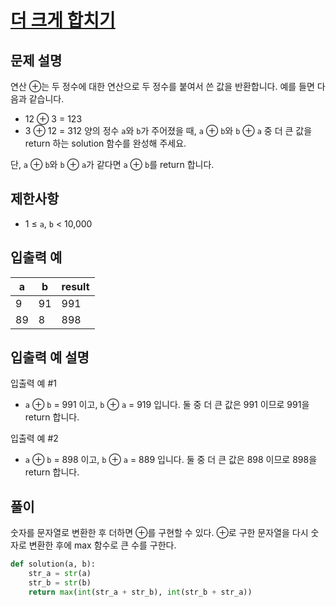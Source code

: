 # [더 크게 합치기][1]

## 문제 설명

연산 ⊕는 두 정수에 대한 연산으로 두 정수를 붙여서 쓴 값을 반환합니다. 예를 들면 다음과 같습니다.

- 12 ⊕ 3 = 123
- 3 ⊕ 12 = 312
  양의 정수 `a`와 `b`가 주어졌을 때, `a` ⊕ `b`와 `b` ⊕ `a` 중 더 큰 값을 return 하는 solution 함수를 완성해 주세요.

단, `a` ⊕ `b`와 `b` ⊕ `a`가 같다면 `a` ⊕ `b`를 return 합니다.

## 제한사항

- 1 ≤ `a`, `b` < 10,000

## 입출력 예

| a   | b   | result |
| --- | --- | ------ |
| 9   | 91  | 991    |
| 89  | 8   | 898    |

## 입출력 예 설명

입출력 예 #1

- `a` ⊕ `b` = 991 이고, `b` ⊕ `a` = 919 입니다. 둘 중 더 큰 값은 991 이므로 991을 return 합니다.

입출력 예 #2

- `a` ⊕ `b` = 898 이고, `b` ⊕ `a` = 889 입니다. 둘 중 더 큰 값은 898 이므로 898을 return 합니다.

## 풀이

숫자를 문자열로 변환한 후 더하면 ⊕를 구현할 수 있다.
⊕로 구한 문자열을 다시 숫자로 변환한 후에 max 함수로 큰 수를 구한다.

```python
def solution(a, b):
    str_a = str(a)
    str_b = str(b)
    return max(int(str_a + str_b), int(str_b + str_a))
```

[1]: https://school.programmers.co.kr/learn/courses/30/lessons/181939
